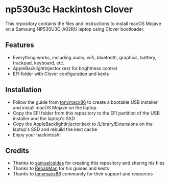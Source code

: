 # np530u3c Hackintosh Clover

This repository contains the files and instructions to install macOS Mojave on a Samsung NP530U3C-A02RU laptop using Clover bootloader.

## Features

- Everything works, including audio, wifi, bluetooth, graphics, battery, trackpad, keyboard, etc.
- AppleBacklightInjector.kext for brightness control
- EFI folder with Clover configuration and kexts

## Installation

- Follow the guide from [tonymacx86](https://www.tonymacx86.com/threads/samsung-np530u3c-a02ru-el-capitan-works-everything.201650) to create a bootable USB installer and install macOS Mojave on the laptop
- Copy the EFI folder from this repository to the EFI partition of the USB installer and the laptop's SSD
- Copy the AppleBacklightInjector.kext to /Library/Extensions on the laptop's SSD and rebuild the kext cache
- Enjoy your hackintosh!

## Credits

- Thanks to [samuelcaldas](https://github.com/samuelcaldas) for creating this repository and sharing his files
- Thanks to [RehabMan](https://github.com/RehabMan) for his guides and kexts
- Thanks to [tonymacx86](https://www.tonymacx86.com) community for their support and resources
